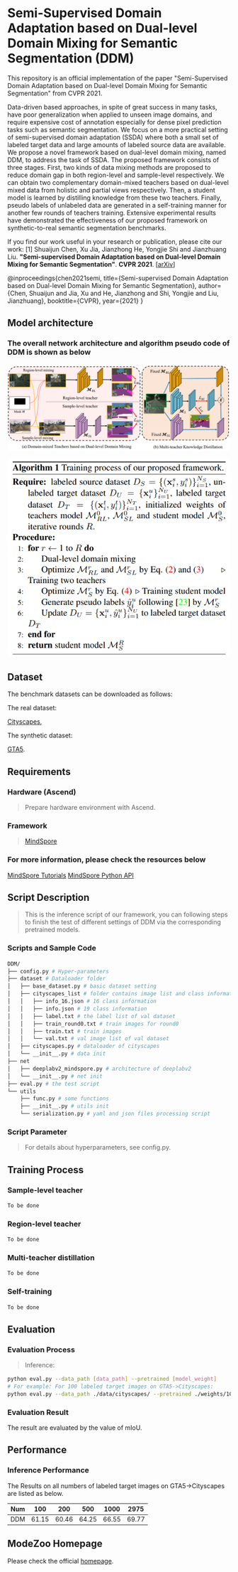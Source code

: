# Semi-Supervised Domain Adaptation based on Dual-level Domain Mixing for Semantic Segmentation (DDM)

This repository is an official implementation of the paper "Semi-Supervised Domain Adaptation based on Dual-level Domain Mixing for Semantic Segmentation" from CVPR 2021.

Data-driven based approaches, in spite of great success in many tasks, have poor generalization when applied to unseen image domains, and require expensive cost of annotation especially for dense pixel prediction tasks such as semantic segmentation. We focus on a more practical setting of semi-supervised domain adaptation (SSDA) where both a small set of labeled target data and large amounts of labeled source data are available. We propose a novel framework based on dual-level domain mixing, named DDM, to address the task of SSDA. The proposed framework consists of three stages. First, two kinds of data mixing methods are proposed to reduce domain gap in both region-level and sample-level respectively. We can obtain two complementary domain-mixed teachers based on dual-level mixed data from holistic and partial views respectively. Then, a student model is learned by distilling knowledge from these two teachers. Finally, pseudo labels of unlabeled data are generated in a self-training manner for another few rounds of teachers training. Extensive experimental results have demonstrated the effectiveness of our proposed framework on synthetic-to-real semantic segmentation benchmarks.

If you find our work useful in your research or publication, please cite our work:
[1] Shuaijun Chen, Xu Jia, Jianzhong He, Yongjie Shi and Jianzhuang Liu. **"Semi-supervised Domain Adaptation based on Dual-level Domain Mixing for Semantic Segmentation"**. **CVPR 2021**. [[arXiv](https://arxiv.org/pdf/2103.04705.pdf)]

@inproceedings{chen2021semi,
    title={Semi-supervised Domain Adaptation based on Dual-level Domain Mixing for Semantic Segmentation},
    author={Chen, Shuaijun and Jia, Xu and He, Jianzhong and Shi, Yongjie and Liu, Jianzhuang},
    booktitle={CVPR},
    year={2021}
}

## Model architecture

### The overall network architecture and algorithm pseudo code of DDM is shown as below

![architecture](./images/DDM_arch.png)

![pseudo code](./images/DDM_pseudo.png)

## Dataset

The benchmark datasets can be downloaded as follows:

The real dataset:

[Cityscapes](https://www.cityscapes-dataset.com/),

The synthetic dataset:

[GTA5](https://download.visinf.tu-darmstadt.de/data/from_games/).

## Requirements

### Hardware (Ascend)

> Prepare hardware environment with Ascend.

### Framework

> [MindSpore](https://www.mindspore.cn/install/en)

### For more information, please check the resources below

[MindSpore Tutorials](https://www.mindspore.cn/tutorials/en/master/index.html)
[MindSpore Python API](https://www.mindspore.cn/docs/api/en/master/index.html)

## Script Description

> This is the inference script of our framework, you can following steps to finish the test of different settings of DDM via the corresponding pretrained models.

### Scripts and Sample Code

```bash
DDM/
├── config.py # Hyper-parameters
├── dataset # Dataloader folder
│   ├── base_dataset.py # basic dataset setting
│   ├── cityscapes_list # folder contains image list and class information
│   │   ├── info_16.json # 16 class information
│   │   ├── info.json # 19 class information
│   │   ├── label.txt # the label list of val dataset
│   │   ├── train_round0.txt # train images for round0
│   │   ├── train.txt # train images
│   │   └── val.txt # val image list of val dataset
│   ├── cityscapes.py # dataloader of cityscapes
│   └── __init__.py # data init
├── net
│   ├── deeplabv2_mindspore.py # architecture of deeplabv2
│   └── __init__.py # net init
├── eval.py # the test script
└── utils
    ├── func.py # some functions
    ├── __init__.py # utils init
    └── serialization.py # yaml and json files processing script
```

### Script Parameter

> For details about hyperparameters, see config.py.

## Training Process

### Sample-level teacher

```markdown
To be done
```

### Region-level teacher

```markdown
To be done
```

### Multi-teacher distillation

```markdown
To be done
```

### Self-training

```markdown
To be done
```

## Evaluation

### Evaluation Process

> Inference:

```bash
python eval.py --data_path [data_path] --pretrained [model_weight]
# For example: For 100 labeled target images on GTA5->Cityscapes:
python eval.py --data_path ./data/cityscapes/ --pretrained ./weights/100/best_model.ckpt
```

### Evaluation Result

The result are evaluated by the value of mIoU.

## Performance

### Inference Performance

The Results on all numbers of labeled target images on GTA5->Cityscapes are listed as below.

| Num | 100 | 200 | 500 | 1000 | 2975 |
| ----- | ----- | ----- | ----- | ----- | ----- |
| DDM    | 61.15 | 60.46 | 64.25 | 66.55 | 69.77 |

## ModeZoo Homepage

Please check the official [homepage](https://gitee.com/mindspore/models).

